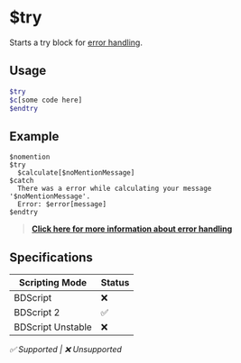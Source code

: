# $try
Starts a try block for [error handling](/src/guides/trycatch.md).

## Usage
```php
$try
$c[some code here]
$endtry
```

## Example
```
$nomention
$try
  $calculate[$noMentionMessage]
$catch
  There was a error while calculating your message '$noMentionMessage'.
  Error: $error[message]
$endtry
```

> **[Click here for more information about error handling](/src/guides/trycatch.md)**

## Specifications
| Scripting Mode | Status
| --- | --- |
| BDScript | ❌ |
| BDScript 2 | ✅ |
| BDScript Unstable | ❌ |

*✅ Supported | ❌ Unsupported*